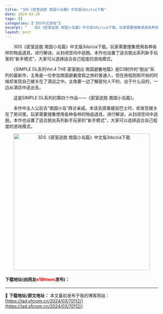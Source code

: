 ```yaml
---
title: "3DS《密室逃脱 南国小岛篇》中文版3ds/cia下载"
date: 2024-03-28
tags: []
categories: ["3DS中文游戏"]
excerpt: "　　3DS《密室逃脱 南国小岛篇》中文版3ds/cia下载。玩家需要搜集使用各种各样的物品道具，进行解谜，从封闭空间中逃脱。本作也设置了适合脱出系列新手玩家的&ldquo;新手模式&rdquo;，大家可以选择适合自己程度的游戏模式。 　　《SIMPLE DL系列Vol.4 THE 密室脱出 南国避暑&hellip;"
layout: post
---
```


 <p>　　3DS《密室逃脱 南国小岛篇》中文版3ds/cia下载。玩家需要搜集使用各种各样的物品道具，进行解谜，从封闭空间中逃脱。本作也设置了适合脱出系列新手玩家的&ldquo;新手模式&rdquo;，大家可以选择适合自己程度的游戏模式。</p> <p>　　《SIMPLE DL系列Vol.4 THE 密室脱出 南国避暑地篇》是D3制作的&ldquo;脱出&rdquo;系列的最新作，主角是一位参加南国避暑度假之旅的普通人，但在旅程刚刚开始的时候却发现自己被关在了酒店之中。主角要一边了解是何人干的，出于什么目的，一边从酒店中逃出去。</p> <p>　　这是SIMPLE DL系列的第四个作品&mdash;&mdash;《密室逃脱 南国小岛篇》。</p> <p>　　本作中主人公前去&ldquo;南国小岛&rdquo;拜访亲戚，本该去搭乘接驳巴士时，却发现被关在了房间里。玩家需要搜集使用各种各样的物品道具，进行解谜，从封闭空间中逃脱。本作也设置了适合脱出系列新手玩家的&ldquo;新手模式&rdquo;，大家可以选择适合自己程度的游戏模式。</p> <p align="center"><img align="" border="0" src="https://lad.sfcrom.cn/wp-content/uploads/2024/03/20240328_6605478ecd6cd.png" width="449" alt="3DS《密室逃脱 南国小岛篇》中文版3ds/cia下载" /></p> <p><h4>下载地址(由网友<font color="red">e18hteen</font>发布)：</h4></p> 

---
📖 **下载地址/原文地址：** 本文最初发布于我的博客网站：[https://lad.sfcrom.cn/2024/03/70112/](https://lad.sfcrom.cn/2024/03/70112/)
